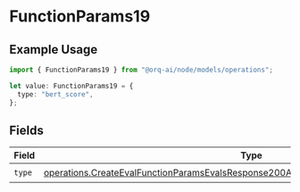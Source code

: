 # FunctionParams19

## Example Usage

```typescript
import { FunctionParams19 } from "@orq-ai/node/models/operations";

let value: FunctionParams19 = {
  type: "bert_score",
};
```

## Fields

| Field                                                                                                                                                                                          | Type                                                                                                                                                                                           | Required                                                                                                                                                                                       | Description                                                                                                                                                                                    |
| ---------------------------------------------------------------------------------------------------------------------------------------------------------------------------------------------- | ---------------------------------------------------------------------------------------------------------------------------------------------------------------------------------------------- | ---------------------------------------------------------------------------------------------------------------------------------------------------------------------------------------------- | ---------------------------------------------------------------------------------------------------------------------------------------------------------------------------------------------- |
| `type`                                                                                                                                                                                         | [operations.CreateEvalFunctionParamsEvalsResponse200ApplicationJSONResponseBody519Type](../../models/operations/createevalfunctionparamsevalsresponse200applicationjsonresponsebody519type.md) | :heavy_check_mark:                                                                                                                                                                             | N/A                                                                                                                                                                                            |
